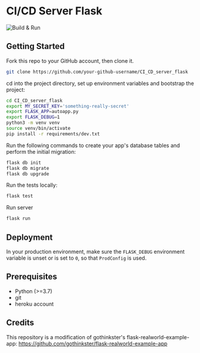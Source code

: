 # CI/CD Server Flask

![Build & Run](https://github.com/rajdeepbharati/CI_CD_server_flask/workflows/Build%20&%20Run/badge.svg)

## Getting Started

Fork this repo to your GitHub account, then clone it.

```sh
git clone https://github.com/your-github-username/CI_CD_server_flask
```

cd into the project directory, set up environment variables and bootstrap the project:

```sh
cd CI_CD_server_flask
export MY_SECRET_KEY='something-really-secret'
export FLASK_APP=autoapp.py
export FLASK_DEBUG=1
python3 -m venv venv
source venv/bin/activate
pip install -r requirements/dev.txt
```

Run the following commands to create your app's database tables and perform the initial migration:

```sh
flask db init
flask db migrate
flask db upgrade
```

Run the tests locally:

```sh
flask test
```

Run server

```sh
flask run
```

## Deployment

In your production environment, make sure the `FLASK_DEBUG` environment variable is unset or is set to `0`, so that `ProdConfig` is used.

## Prerequisites

- Python (>=3.7)
- git
- heroku account

## Credits

This repository is a modification of gothinkster's flask-realworld-example-app:
https://github.com/gothinkster/flask-realworld-example-app
